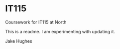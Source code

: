 # IT115
Coursework for IT115 at North

This is a readme. I am experimenting with updating it.

Jake Hughes